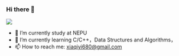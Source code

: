 ### Hi there 👋


![](https://github-readme-stats.vercel.app/api?username=xiaqy71)

- 🔭 I’m currently study at NEPU
- 🌱 I’m currently learning C/C++，Data Structures and Algorithms，
- 📫 How to reach me: xiaqiyi680@gmail.com

<!--START_SECTION:waka-->
<!--END_SECTION:waka-->
